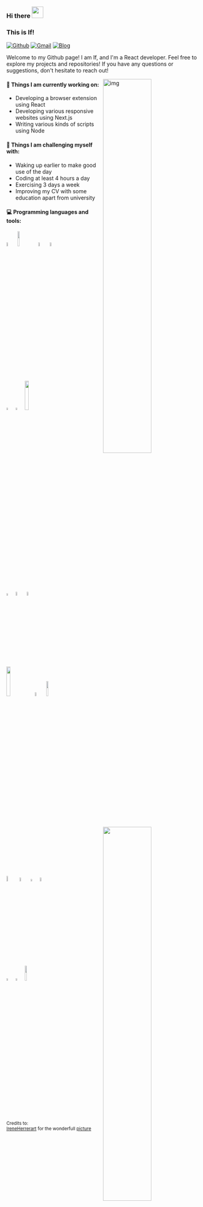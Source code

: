 ### Hi there <img src="https://raw.githubusercontent.com/iampavangandhi/iampavangandhi/master/gifs/Hi.gif" width="30px">
### This is If!

[![Github](https://img.shields.io/badge/-Github-000?style=flat&logo=Github&logoColor=white)](https://github.com/xuqssq)
[![Gmail](https://img.shields.io/badge/-Gmail-c14438?style=flat&logo=Gmail&logoColor=white)](mailto:xuqssq@gmail.com)
[![Blog](https://img.shields.io/badge/-Blog-63bbd0?style=flat&logo=Blogger&logoColor=white)](https://xuqssq.com)



Welcome to my Github page! I am If, and I'm a React developer. Feel free to explore my projects and repositories! If you have any questions or suggestions, don't hesitate to reach out!  

<img align="right" alt="img" src="https://github.com/xuqssq/xuqssq/blob/main/code.gif" width="50%" height="auto" />


#### 🌱 Things I am currently working on: 
- Developing a browser extension using React
- Developing various responsive websites using Next.js
- Writing various kinds of scripts using Node

#### :muscle: Things I am challenging myself with:
- Waking up earlier to make good use of the day
- Coding at least 4 hours a day
- Exercising 3 days a week
- Improving my CV with some education apart from university

#### :computer: Programming languages and tools: 
<p>
<img width="50%" align="right" src="https://github-readme-stats.vercel.app/api?username=xuqssq&show_icons=true&hide_border=true" />

<code><img width="5%" src="https://github.com/xuqssq/xuqssq/blob/main/skills/reactjs.svg"></code>
<code><img width="10%" src="https://github.com/xuqssq/xuqssq/blob/main/skills/node.svg"></code>
<code><img width="5%" src="https://github.com/xuqssq/xuqssq/blob/main/skills/nextjs.svg"></code>
<code><img width="5%" src="https://github.com/xuqssq/xuqssq/blob/main/skills/supabase-icon.svg"></code>
<br />
<code><img width="4%" src="https://github.com/xuqssq/xuqssq/blob/main/skills/vitejs.svg"></code>
<code><img width="4%" src="https://github.com/xuqssq/xuqssq/blob/main/skills/webpack.svg"></code>
<code><img width="14%" src="https://github.com/xuqssq/xuqssq/blob/main/skills/turborepo.svg"></code>
<br />
<code><img width="4%" src="https://github.com/xuqssq/xuqssq/blob/main/skills/typescript.svg"></code>
<code><img width="5%" src="https://github.com/xuqssq/xuqssq/blob/main/skills/lodash.svg"></code>
<code><img width="5%" src="https://github.com/xuqssq/xuqssq/blob/main/skills/react-query.svg"></code>
<br />
<code><img width="14%" src="https://github.com/xuqssq/xuqssq/blob/main/skills/tailwindcss.svg"></code>
<code><img width="5%" src="https://github.com/xuqssq/xuqssq/blob/main/skills/git.svg"></code>
<code><img width="10%" src="https://github.com/xuqssq/xuqssq/blob/main/skills/mongodb.svg"></code>
<br />
<code><img width="6%" src="https://github.com/xuqssq/xuqssq/blob/main/skills/stripe.svg"></code>
<code><img width="5%" src="https://github.com/xuqssq/xuqssq/blob/main/skills/cloudflare.svg"></code>
<code><img width="4%" src="https://github.com/xuqssq/xuqssq/blob/main/skills/strapi.svg"></code>
<code><img width="5%" src="https://github.com/xuqssq/xuqssq/blob/main/skills/docker.svg"></code>
<br />
<code><img width="4%" src="https://github.com/xuqssq/xuqssq/blob/main/skills/claude.svg"></code>
<code><img width="4%" src="https://github.com/xuqssq/xuqssq/blob/main/skills/openai.svg"></code>
<code><img width="10%" src="https://github.com/xuqssq/xuqssq/blob/main/skills/vercel.svg"></code>
</p>

<sub>Credits to: <br/>[IreneHerrerart](https://www.artstation.com/ireneherrera) for the wonderfull [picture](https://github.com/xuqssq/xuqssq/blob/main/cover_image.jpg)</sub>
